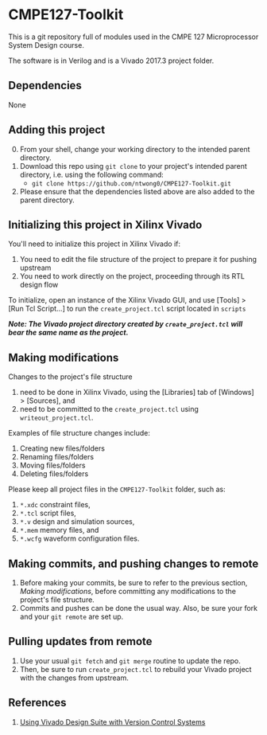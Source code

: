 # CMPE127-Toolkit
This is a git repository full of modules used in the CMPE 127 Microprocessor System Design course.

The software is in Verilog and is a Vivado 2017.3 project folder.

## Dependencies
None

## Adding this project
0. From your shell, change your working directory to the intended parent directory.
1. Download this repo using `git clone` to your project's intended parent directory, i.e. using the following command:
    * `git clone https://github.com/ntwong0/CMPE127-Toolkit.git`
2. Please ensure that the dependencies listed above are also added to the parent directory.

## Initializing this project in Xilinx Vivado
You'll need to initialize this project in Xilinx Vivado if:
1. You need to edit the file structure of the project to prepare it for pushing upstream
2. You need to work directly on the project, proceeding through its RTL design flow 

To initialize, open an instance of the Xilinx Vivado GUI, and use [Tools] > [Run Tcl Script...] to run the `create_project.tcl` script located in `scripts`

***Note: The Vivado project directory created by `create_project.tcl` will bear the same name as the project.***

## Making modifications
Changes to the project's file structure
1. need to be done in Xilinx Vivado, using the [Libraries] tab of [Windows] > [Sources], and
2. need to be committed to the `create_project.tcl` using `writeout_project.tcl`.

Examples of file structure changes include:
1. Creating new files/folders
2. Renaming files/folders
3. Moving files/folders
4. Deleting files/folders

Please keep all project files in the `CMPE127-Toolkit` folder, such as:
1. `*.xdc` constraint files,
2. `*.tcl` script files, 
3. `*.v` design and simulation sources,
4. `*.mem` memory files, and
5. `*.wcfg` waveform configuration files.

## Making commits, and pushing changes to remote
1. Before making your commits, be sure to refer to the previous section, *Making modifications*, before committing any modifications to the project's file structure.
2. Commits and pushes can be done the usual way. Also, be sure your fork and your `git remote` are set up.

## Pulling updates from remote
1. Use your usual `git fetch` and `git merge` routine to update the repo.
2. Then, be sure to run `create_project.tcl` to rebuild your Vivado project with the changes from upstream.

## References
1. [Using Vivado Design Suite with Version Control Systems](https://www.xilinx.com/support/documentation/application_notes/xapp1165.pdf)
